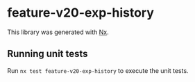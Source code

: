 # feature-v20-exp-history

This library was generated with [Nx](https://nx.dev).

## Running unit tests

Run `nx test feature-v20-exp-history` to execute the unit tests.
